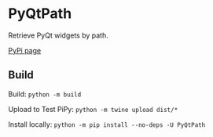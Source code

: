 # PyQtPath

Retrieve PyQt widgets by path.

[PyPi page](https://pypi.org/project/PyQtPath)

## Build

Build: `python -m build`

Upload to Test PiPy: `python -m twine upload dist/*`

Install locally: `python -m pip install --no-deps -U PyQtPath`

